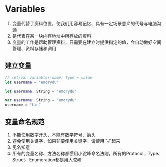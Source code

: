 # Variables
1. 变量代替了资料位置，使我们用容易记忆、具有一定场景意义的代号与电脑沟通
2. 是代表在某一块内存地址中所存放的资料
3. 变量的工作是帮助管理资料，只需要在建立时提供指定的值，会自动做好空间管理、资料存储和调用
## 建立变量
```swift
// let/var variables-name: Type = value
let username = "emorydu"

let username: String = "emorydu"    

var username: String = "emorydu"
username = "Lin"
```

## 变量命名规范
1. 不能使用数字开头、不能有数学符号、箭头
2. 避免使用关键字，如果非要使用关键字，请使用``扩起来
3. 见名知意
4. 所有的变量名称、方法名称都惯用小驼峰命名法则，所有的Protocol、Type、Struct、Enumeration都是用大驼峰

